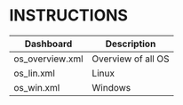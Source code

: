 # INSTRUCTIONS

| Dashboard | Description |
| --- | --- |
| os_overview.xml | Overview of all OS |
| os_lin.xml | Linux |
| os_win.xml | Windows |
